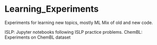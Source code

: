 # Learning_Experiments
Experiments for learning new topics, mostly ML
Mix of old and new code.

ISLP: Jupyter notebooks following ISLP practice problems.
ChemBL: Experiments on ChemBL dataset
